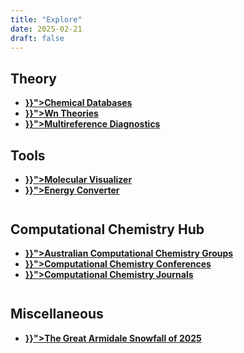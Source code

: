 ```yaml
---
title: "Explore" 
date: 2025-02-21 
draft: false
---
```


<h2>Theory</h2> 
<ul>
  <li><strong><a href="{{< relref "/explore/chem_data_bases" >}}">Chemical Databases</a></strong></li>
  <li><strong><a href="{{< relref "/explore/wn_theory" >}}">Wn Theories</a></strong></li>
  <li><strong><a href="{{< relref "/explore/multiref_diag" >}}">Multireference Diagnostics</a></strong></li>
</ul>

<h2>Tools</h2>
<ul>
  <li><strong><a href="{{< relref "/xyzview" >}}">Molecular Visualizer</a></strong></li>
  <li><strong><a href="{{< relref "/energy-converter" >}}">Energy Converter</a></strong></li>
</ul>

<h2 style="margin-top: 2em;">Computational Chemistry Hub</h2> 
<ul>
  <li><strong><a href="{{< relref "/explore/aust_comp_chem" >}}">Australian Computational Chemistry Groups</a></strong></li>
  <li><strong><a href="{{< relref "/explore/comp_chem_conf" >}}">Computational Chemistry Conferences</a></strong></li>
  <li><strong><a href="{{< relref "/explore/comp_chem_journals" >}}">Computational Chemistry Journals</a></strong></li>
</ul>

<h2 style="margin-top: 2em;">Miscellaneous</h2> 
<ul>
  <li><strong><a href="{{< relref "/explore/armidale-snow-2025" >}}">The Great Armidale Snowfall of 2025</a></strong></li>
</ul>
